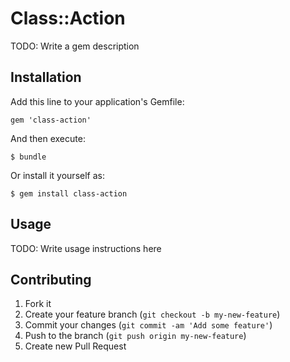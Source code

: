# Class::Action

TODO: Write a gem description

## Installation

Add this line to your application's Gemfile:

    gem 'class-action'

And then execute:

    $ bundle

Or install it yourself as:

    $ gem install class-action

## Usage

TODO: Write usage instructions here

## Contributing

1. Fork it
2. Create your feature branch (`git checkout -b my-new-feature`)
3. Commit your changes (`git commit -am 'Add some feature'`)
4. Push to the branch (`git push origin my-new-feature`)
5. Create new Pull Request
